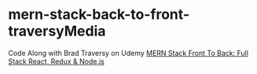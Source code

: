 # mern-stack-back-to-front-traversyMedia
Code Along with Brad Traversy on Udemy [MERN Stack Front To Back: Full Stack React, Redux &amp; Node.js](https://www.udemy.com/course/mern-stack-front-to-back/learn/lecture/10054652#overview)
